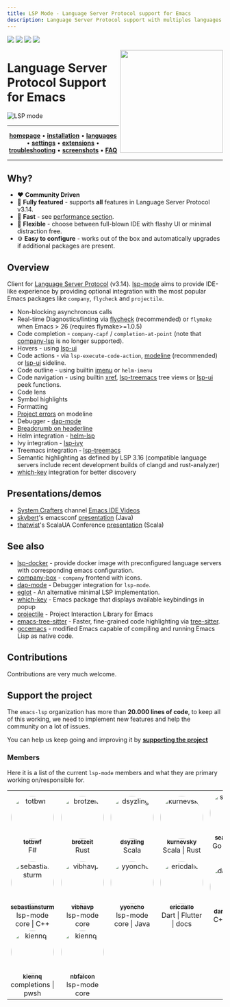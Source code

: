 ```yaml
---
title: LSP Mode - Language Server Protocol support for Emacs
description: Language Server Protocol support with multiples languages support for Emacs
---
```


[![](https://melpa.org/packages/lsp-mode-badge.svg)](https://melpa.org/#/lsp-mode)
[![](https://stable.melpa.org/packages/lsp-mode-badge.svg)](https://stable.melpa.org/#/lsp-mode)
[![](https://discordapp.com/api/guilds/789885435026604033/widget.png?style=shield)](https://discord.gg/swuxy5AAgT)
[![](https://github.com/emacs-lsp/lsp-mode/workflows/CI/badge.svg)](https://github.com/emacs-lsp/lsp-mode/actions?query=workflow%3ACI)


<img src="examples/logo.png" width="240" align="right">

Language Server Protocol Support for Emacs
=========================================

![LSP mode](examples/head.png)

<hr>
<p align="center">
  <a href="https://emacs-lsp.github.io/lsp-mode"><strong>homepage</strong></a> •
  <a href="https://emacs-lsp.github.io/lsp-mode/page/installation"><strong>installation</strong></a> •
  <a href="https://emacs-lsp.github.io/lsp-mode/page/languages"><strong>languages</strong></a> •
  <a href="https://emacs-lsp.github.io/lsp-mode/page/settings"><strong>settings</strong></a> •
  <a href="https://emacs-lsp.github.io/lsp-mode/page/extensions"><strong>extensions</strong></a> •
  <a href="https://emacs-lsp.github.io/lsp-mode/page/troubleshooting"><strong>troubleshooting</strong></a> •
  <a href="https://emacs-lsp.github.io/lsp-mode/page/gallery"><strong>screenshots</strong></a> •
  <a href="https://emacs-lsp.github.io/lsp-mode/page/faq"><strong>FAQ</strong></a>
</p>
<hr>

## Why?

  - :heart: **Community Driven**
  - :gem: **Fully featured** - supports **all** features in Language Server Protocol v3.14.
  - :rocket: **Fast** - see [performance section](https://emacs-lsp.github.io/lsp-mode/page/performance).
  - :star2: **Flexible** - choose between full-blown IDE with flashy UI or minimal distraction free.
  - :gear: **Easy to configure** - works out of the box and automatically upgrades if additional packages are present.

## Overview

Client for [Language Server
Protocol](https://github.com/Microsoft/language-server-protocol/)
(v3.14). [lsp-mode](https://emacs-lsp.github.io/lsp-mode) aims to
provide IDE-like experience by providing optional integration with the
most popular Emacs packages like `company`, `flycheck` and `projectile`.

  - Non-blocking asynchronous calls
  - Real-time Diagnostics/linting via
    [flycheck](https://github.com/flycheck/flycheck) (recommended) or
    `flymake` when Emacs \> 26 (requires flymake\>=1.0.5)
  - Code completion - `company-capf` / `completion-at-point` (note that
    [company-lsp](https://github.com/tigersoldier/company-lsp) is no
    longer supported).
  - Hovers - using [lsp-ui](https://emacs-lsp.github.io/lsp-ui)
  - Code actions - via `lsp-execute-code-action`, [modeline](https://emacs-lsp.github.io/lsp-mode/page/main-features/#code-actions-on-modeline) (recommended) or [lsp-ui](https://emacs-lsp.github.io/lsp-ui) sideline.
  - Code outline - using builtin
    [imenu](https://www.gnu.org/software/emacs/manual/html_node/emacs/Imenu.html)
    or `helm-imenu`
  - Code navigation - using builtin
    [xref](https://www.gnu.org/software/emacs/manual/html_node/emacs/Xref.html),
    [lsp-treemacs](https://github.com/emacs-lsp/lsp-treemacs) tree views
    or [lsp-ui](https://emacs-lsp.github.io/lsp-ui) peek functions.
  - Code lens
  - Symbol highlights
  - Formatting
  - [Project errors](https://emacs-lsp.github.io/lsp-mode/page/main-features/#project-errors-on-modeline) on modeline
  - Debugger - [dap-mode](https://emacs-lsp.github.io/dap-mode/)
  - [Breadcrumb on headerline](https://emacs-lsp.github.io/lsp-mode/page/main-features/#breadcrumb-on-headerline)
  - Helm integration -
    [helm-lsp](https://github.com/emacs-lsp/helm-lsp/)
  - Ivy integration - [lsp-ivy](https://github.com/emacs-lsp/lsp-ivy/)
  - Treemacs integration -
    [lsp-treemacs](https://github.com/emacs-lsp/lsp-treemacs)
  - Semantic highlighting as defined by LSP 3.16 (compatible language servers include recent development builds of clangd and rust-analyzer)
  - [which-key](https://github.com/justbur/emacs-which-key/) integration
    for better discovery

## Presentations/demos
  - [System Crafters](https://twitter.com/SystemCrafters) channel
    [Emacs IDE Videos](https://www.youtube.com/playlist?list=PLEoMzSkcN8oNvsrtk_iZSb94krGRofFjN)
  - [skybert](https://github.com/skybert)'s emacsconf
    [presentation](https://media.emacsconf.org/2019/19.html) (Java)
  - [thatwist](https://github.com/thatwist)'s ScalaUA Conference
    [presentation](https://www.youtube.com/watch?v=x7ey0ifcqAg&feature=youtu.be)
    (Scala)

## See also

  - [lsp-docker](https://github.com/emacs-lsp/lsp-docker/) - provide
    docker image with preconfigured language servers with corresponding
    emacs configuration.
  - [company-box](https://github.com/sebastiencs/company-box/) -
    `company` frontend with icons.
  - [dap-mode](https://github.com/emacs-lsp/dap-mode) - Debugger
    integration for `lsp-mode`.
  - [eglot](https://github.com/joaotavora/eglot) - An alternative
    minimal LSP implementation.
  - [which-key](https://github.com/justbur/emacs-which-key/) - Emacs
    package that displays available keybindings in popup
  - [projectile](https://github.com/bbatsov/projectile/) - Project
    Interaction Library for Emacs
  - [emacs-tree-sitter](https://github.com/ubolonton/emacs-tree-sitter) - Faster, fine-grained code highlighting via [tree-sitter](https://github.com/tree-sitter/tree-sitter).
  - [gccemacs](https://akrl.sdf.org/gccemacs.html) - modified Emacs capable of compiling and running Emacs Lisp as native code.

## Contributions

Contributions are very much welcome.

## Support the project

The `emacs-lsp` organization has more than **20.000 lines of code**, to keep all of this working,
we need to implement new features and help the community on a lot of issues.

You can help us keep going and improving it by **[supporting the project](https://opencollective.com/emacs-lsp)**

### Members

Here it is a list of the current `lsp-mode` members and what they are
primary working on/responsible for.

<table id="emacs-lsp-members">
  <tr>
    <td align="center">
      <div>
        <a href="https://github.com/totbwf">
          <img src="https://github.com/totbwf.png" width="100px;" style="border-radius: 50%;" alt="totbwf"/>
          <br/>
          <sub><b>totbwf</b></sub>
        </a>
        <br/>
        F#
      </div>
    </td>
    <td align="center">
      <div>
        <a href="https://github.com/brotzeit">
          <img src="https://github.com/brotzeit.png" width="100px;" style="border-radius: 50%;" alt="brotzeit"/>
          <br/>
          <sub><b>brotzeit</b></sub>
        </a>
        <br/>
        Rust
      </div>
    </td>
    <td align="center">
      <div>
        <a href="https://github.com/dsyzling">
          <img src="https://github.com/dsyzling.png" width="100px;" style="border-radius: 50%;" alt="dsyzling"/>
          <br/>
          <sub><b>dsyzling</b></sub>
        </a>
        <br/>
        Scala
      </div>
    </td>
    <td align="center">
      <div>
        <a href="https://github.com/kurnevsky">
          <img src="https://github.com/kurnevsky.png" width="100px;" style="border-radius: 50%;" alt="kurnevsky"/>
          <br/>
          <sub><b>kurnevsky</b></sub>
        </a>
        <br/>
        Scala | Rust
      </div>
    </td>
    <td align="center">
      <div>
        <a href="https://github.com/seagle0128">
          <img src="https://github.com/seagle0128.png" width="100px;" style="border-radius: 50%;" alt="seagle0128"/>
          <br/>
          <sub><b>seagle0128</b></sub>
        </a>
        <br/>
        Go | Python MS
      </div>
    </td>
  </tr>
  <tr>
    <td align="center">
      <div>
        <a href="https://github.com/sebastiansturm">
          <img src="https://github.com/sebastiansturm.png" width="100px;" style="border-radius: 50%;" alt="sebastiansturm"/>
          <br/>
          <sub><b>sebastiansturm</b></sub>
        </a>
        <br/>
        lsp-mode core | C++
      </div>
    </td>
    <td align="center">
      <div>
        <a href="https://github.com/vibhavp">
          <img src="https://github.com/vibhavp.png" width="100px;" style="border-radius: 50%;" alt="vibhavp"/>
          <br/>
          <sub><b>vibhavp</b></sub>
        </a>
        <br/>
        lsp-mode core
      </div>
    </td>
    <td align="center">
      <div>
        <a href="https://github.com/yyoncho">
          <img src="https://github.com/yyoncho.png" width="100px;" style="border-radius: 50%;" alt="yyoncho"/>
          <br/>
          <sub><b>yyoncho</b></sub>
        </a>
        <br/>
        lsp-mode core | Java
        </div>
    </td>
    <td align="center">
      <div>
        <a href="https://github.com/ericdallo">
          <img src="https://github.com/ericdallo.png" width="100px;" style="border-radius: 50%;" alt="ericdallo"/>
          <br/>
          <sub><b>ericdallo</b></sub>
        </a>
        <br/>
        Dart | Flutter | docs
      </div>
    </td>
    <td align="center">
      <div>
        <a href="https://github.com/danielmartin">
          <img src="https://github.com/danielmartin.png" width="100px;" style="border-radius: 50%;" alt="danielmartin"/>
          <br/>
          <sub><b>danielmartin</b></sub>
        </a>
        <br/>
        C++ | Swift
      </div>
    </td>
  </tr>
  <tr>
    <td align="center">
      <div>
        <a href="https://github.com/kiennq">
          <img src="https://github.com/kiennq.png" width="100px;" style="border-radius: 50%;" alt="kiennq"/>
          <br/>
          <sub><b>kiennq</b></sub>
        </a>
        <br/>
        completions | pwsh
      </div>
    </td>
    <td align="center">
      <div>
        <a href="https://github.com/nbfalcon">
          <img src="https://github.com/nbfalcon.png" width="100px;" style="border-radius: 50%;" alt="kiennq"/>
          <br/>
          <sub><b>nbfalcon</b></sub>
        </a>
        <br/>
        lsp-mode core
      </div>
    </td>
  </tr>
</table>

